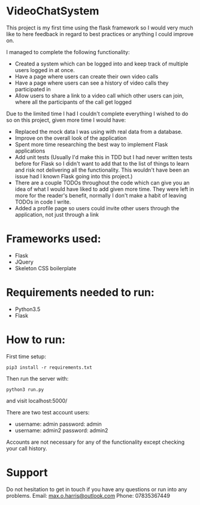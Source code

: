 # VideoChatSystem
This project is my first time using the flask framework so I would very much like to here feedback in regard to best practices or anything I could improve on.

I managed to complete the following functionality:
* Created a system which can be logged into and keep track of multiple users logged in at once.
* Have a page where users can create their own video calls
* Have a page where users can see a history of video calls they participated in
* Allow users to share a link to a video call which other users can join, where all the participants of the call get logged

Due to the limited time I had I couldn't complete everything I wished to do so on this project, given more time I would have:
* Replaced the mock data I was using with real data from a database.
* Improve on the overall look of the application
* Spent more time researching the best way to implement Flask applications
* Add unit tests (Usually I'd make this in TDD but I had never written tests before for Flask so I didn't want to add that to the list of things to learn and risk not delivering all the functionality. This wouldn't have been an issue had I known Flask going into this project.)
* There are a couple TODOs throughout the code which can give you an idea of what I would have liked to add given more time. They were left in more for the reader's benefit, normally I don't make a habit of leaving TODOs in code I write.
* Added a profile page so users could invite other users through the application, not just through a link

# Frameworks used:
* Flask
* JQuery
* Skeleton CSS boilerplate

# Requirements needed to run:
* Python3.5
* Flask

# How to run:
First time setup:
~~~~
pip3 install -r requirements.txt
~~~~

Then run the server with:
~~~~
python3 run.py
~~~~
and visit localhost:5000/

There are two test account users:
* username: admin password: admin
* username: admin2 password: admin2

Accounts are not necessary for any of the functionality except checking your call history.

# Support
Do not hesitation to get in touch if you have any questions or run into any problems.
Email: max.o.harris@outlook.com
Phone: 07835367449

